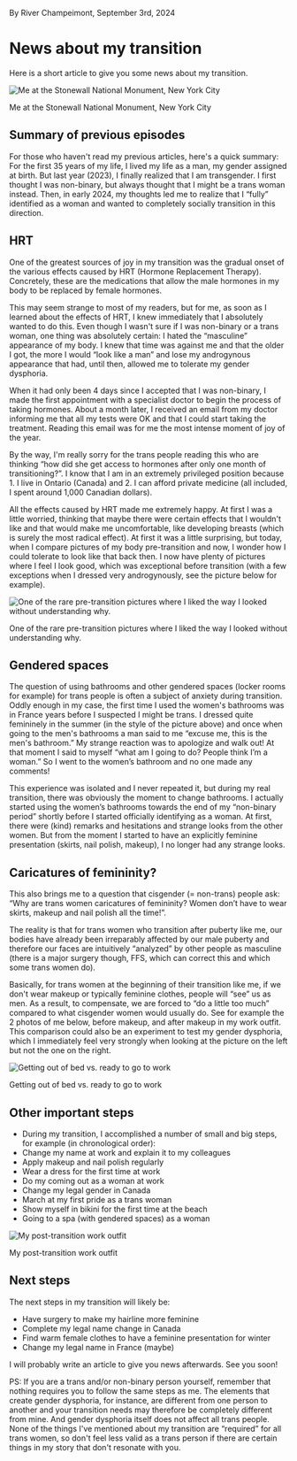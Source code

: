 By River Champeimont, September 3rd, 2024

# News about my transition
Here is a short article to give you some news about my transition.

![Me at the Stonewall National Monument, New York City](transition_news_images/stonewall.jpg)

Me at the Stonewall National Monument, New York City

## Summary of previous episodes
For those who haven't read my previous articles, here's a quick summary: For the first 35 years of my life, I lived my life as a man, my gender assigned at birth. But last year (2023), I finally realized that I am transgender. I first thought I was non-binary, but always thought that I might be a trans woman instead. Then, in early 2024, my thoughts led me to realize that I “fully” identified as a woman and wanted to completely socially transition in this direction.

## HRT
One of the greatest sources of joy in my transition was the gradual onset of the various effects caused by HRT (Hormone Replacement Therapy). Concretely, these are the medications that allow the male hormones in my body to be replaced by female hormones.

This may seem strange to most of my readers, but for me, as soon as I learned about the effects of HRT, I knew immediately that I absolutely wanted to do this. Even though I wasn't sure if I was non-binary or a trans woman, one thing was absolutely certain: I hated the “masculine” appearance of my body. I knew that time was against me and that the older I got, the more I would “look like a man” and lose my androgynous appearance that had, until then, allowed me to tolerate my gender dysphoria.

When it had only been 4 days since I accepted that I was non-binary, I made the first appointment with a specialist doctor to begin the process of taking hormones. About a month later, I received an email from my doctor informing me that all my tests were OK and that I could start taking the treatment. Reading this email was for me the most intense moment of joy of the year.

By the way, I'm really sorry for the trans people reading this who are thinking “how did she get access to hormones after only one month of transitioning?”. I know that I am in an extremely privileged position because 1. I live in Ontario (Canada) and 2. I can afford private medicine (all included, I spent around 1,000 Canadian dollars).

All the effects caused by HRT made me extremely happy. At first I was a little worried, thinking that maybe there were certain effects that I wouldn't like and that would make me uncomfortable, like developing breasts (which is surely the most radical effect). At first it was a little surprising, but today, when I compare pictures of my body pre-transition and now, I wonder how I could tolerate to look like that back then. I now have plenty of pictures where I feel I look good, which was exceptional before transition (with a few exceptions when I dressed very androgynously, see the picture below for example).

![One of the rare pre-transition pictures where I liked the way I looked without understanding why.](transition_news_images/illusions.jpg)

One of the rare pre-transition pictures where I liked the way I looked without understanding why.

## Gendered spaces
The question of using bathrooms and other gendered spaces (locker rooms for example) for trans people is often a subject of anxiety during transition. Oddly enough in my case, the first time I used the women's bathrooms was in France years before I suspected I might be trans. I dressed quite femininely in the summer (in the style of the picture above) and once when going to the men's bathrooms a man said to me “excuse me, this is the men's bathroom.” My strange reaction was to apologize and walk out! At that moment I said to myself “what am I going to do? People think I’m a woman.” So I went to the women’s bathroom and no one made any comments!

This experience was isolated and I never repeated it, but during my real transition, there was obviously the moment to change bathrooms. I actually started using the women’s bathrooms towards the end of my “non-binary period” shortly before I started officially identifying as a woman. At first, there were (kind) remarks and hesitations and strange looks from the other women. But from the moment I started to have an explicitly feminine presentation (skirts, nail polish, makeup), I no longer had any strange looks.

## Caricatures of femininity?
This also brings me to a question that cisgender (= non-trans) people ask: “Why are trans women caricatures of femininity? Women don’t have to wear skirts, makeup and nail polish all the time!”.

The reality is that for trans women who transition after puberty like me, our bodies have already been irreparably affected by our male puberty and therefore our faces are intuitively “analyzed” by other people as masculine (there is a major surgery though, FFS, which can correct this and which some trans women do).

Basically, for trans women at the beginning of their transition like me, if we don't wear makeup or typically feminine clothes, people will “see” us as men. As a result, to compensate, we are forced to “do a little too much” compared to what cisgender women would usually do. See for example the 2 photos of me below, before makeup, and after makeup in my work outfit. This comparison could also be an experiment to test my gender dysphoria, which I immediately feel very strongly when looking at the picture on the left but not the one on the right.

![Getting out of bed vs. ready to go to work](transition_news_images/comparison.jpg)

Getting out of bed vs. ready to go to work

## Other important steps
* During my transition, I accomplished a number of small and big steps, for example (in chronological order):
* Change my name at work and explain it to my colleagues
* Apply makeup and nail polish regularly
* Wear a dress for the first time at work
* Do my coming out as a woman at work
* Change my legal gender in Canada
* March at my first pride as a trans woman
* Show myself in bikini for the first time at the beach
* Going to a spa (with gendered spaces) as a woman

![My post-transition work outfit](transition_news_images/work_outfit.jpg)

My post-transition work outfit

## Next steps
The next steps in my transition will likely be:
* Have surgery to make my hairline more feminine
* Complete my legal name change in Canada
* Find warm female clothes to have a feminine presentation for winter
* Change my legal name in France (maybe)

I will probably write an article to give you news afterwards. See you soon!

PS: If you are a trans and/or non-binary person yourself, remember that nothing requires you to follow the same steps as me. The elements that create gender dysphoria, for instance, are different from one person to another and your transition needs may therefore be completely different from mine. And gender dysphoria itself does not affect all trans people. None of the things I've mentioned about my transition are “required” for all trans women, so don't feel less valid as a trans person if there are certain things in my story that don't resonate with you.
